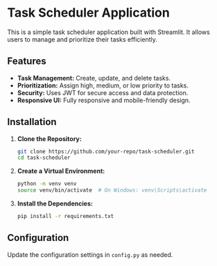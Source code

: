 # Task Scheduler Application

This is a simple task scheduler application built with Streamlit. It allows users to manage and prioritize their tasks efficiently.

## Features

- **Task Management:** Create, update, and delete tasks.
- **Prioritization:** Assign high, medium, or low priority to tasks.
- **Security:** Uses JWT for secure access and data protection.
- **Responsive UI:** Fully responsive and mobile-friendly design.

## Installation

1. **Clone the Repository:**

    ```bash
    git clone https://github.com/your-repo/task-scheduler.git
    cd task-scheduler
    ```

2. **Create a Virtual Environment:**

    ```bash
    python -m venv venv
    source venv/bin/activate  # On Windows: venv\Scripts\activate
    ```

3. **Install the Dependencies:**

    ```bash
    pip install -r requirements.txt
    ```

## Configuration

Update the configuration settings in `config.py` as needed. 
